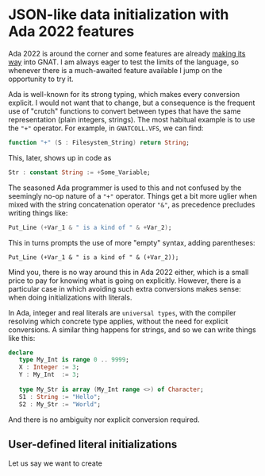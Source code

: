 # JSON-like data initialization with Ada 2022 features

Ada 2022 is around the corner and some features are already [making its way](https://blog.adacore.com/ada-202x-support-in-gnat) into GNAT. I am always eager to test the limits of the language, so whenever there is a much-awaited feature available I jump on the opportunity to try it.

Ada is well-known for its strong typing, which makes every conversion explicit. I would not want that to change, but a consequence is the frequent use of "crutch" functions to convert between types that have the same representation (plain integers, strings). The most habitual example is to use the `"+"` operator. For example, in `GNATCOLL.VFS`, we can find:

```Ada
function "+" (S : Filesystem_String) return String;
```

This, later, shows up in code as 

```Ada
Str : constant String := +Some_Variable;
```

The seasoned Ada programmer is used to this and not confused by the seemingly no-op nature of a `"+"` operator. Things get a bit more uglier when mixed with the string concatenation operator `"&"`, as precedence precludes writing things like:

```Ada
Put_Line (+Var_1 & " is a kind of " & +Var_2);
```

This in turns prompts the use of more "empty" syntax, adding parentheses:

```
Put_Line (+Var_1 & " is a kind of " & (+Var_2));
```

Mind you, there is no way around this in Ada 2022 either, which is a small price to pay for knowing what is going on explicitly. However, there is a particular case in which avoiding such extra conversions makes sense: when doing initializations with literals.

In Ada, integer and real literals are `universal types`, with the compiler resolving which concrete type applies, without the need for explicit conversions. A similar thing happens for strings, and so we can write things like this:

```Ada
declare
   type My_Int is range 0 .. 9999;
   X : Integer := 3;
   Y : My_Int  := 3; 
   
   type My_Str is array (My_Int range <>) of Character;
   S1 : String := "Hello";
   S2 : My_Str := "World";
```

And there is no ambiguity nor explicit conversion required.

## User-defined literal initializations

Let us say we want to create

